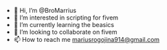 - 👋 Hi, I’m @BroMarrius
- 👀 I’m interested in scripting for fivem
- 🌱 I’m currently learning the beasics
- 💞️ I’m looking to collaborate on fivem
- 📫 How to reach me mariusrogojina914@gmail.com

<!---
BroMarrius/BroMarrius is a ✨ special ✨ repository because its `README.md` (this file) appears on your GitHub profile.
You can click the Preview link to take a look at your changes.
--->
